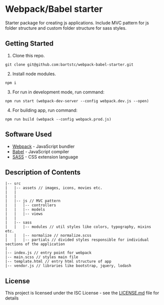# Webpack/Babel starter

Starter package for creating js applications. Include MVC pattern for js folder structure and custom folder structure for sass styles.

## Getting Started

1. Clone this repo.

```
git clone git@github.com:bartstc/webpack-babel-starter.git
```

2. Install node modules.

```
npm i
```

3. For run in development mode, run command:

```
npm run start (webpack-dev-server --config webpack.dev.js --open)
```

4. For building app, run command:

```
npm run build (webpack --config webpack.prod.js)
```

## Software Used

- [Webpack](https://webpack.js.org/) - JavaScript bundler
- [Babel](https://babeljs.io/) - JavaScript compiler
- [SASS](https://sass-lang.com/) - CSS extension language

## Description of Contents

```
|-- src
|   |-- assets // images, icons, movies etc.
|   |
|   |
|   |-- js // MVC pattern
|   |   |-- controllers
|   |   |-- models
|   |   |-- views
|   |
|   |-- sass
|   |   |-- modules // util styles like colors, typography, mixins etc.
|   |   |-- normalize // normalize.scss
|   |   |-- partials // divided styles responsible for individual sections of the application
|
|-- index.js // entry point for webpack
|-- main.scss // styles main file
|-- template.html // entry html structure of app
|-- vendor.js // libraries like bootstrap, jquery, lodash
```

## License

This project is licensed under the ISC License - see the [LICENSE.md](LICENSE.md) file for details
